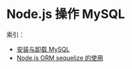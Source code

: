 # Node.js 操作 MySQL

索引：

* [安装与卸载 MySQL](./install.md)
* [Node.js ORM sequelize 的使用](./sequelize.md)